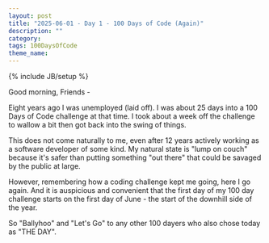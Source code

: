 ```yaml
---
layout: post
title: "2025-06-01 - Day 1 - 100 Days of Code (Again)"
description: ""
category: 
tags: 100DaysOfCode
theme_name: 
---
```

{% include JB/setup %}

Good morning, Friends -

Eight years ago I was unemployed (laid off). I was about 25 days into a 100 Days of Code challenge at that time. I took about a week off the challenge to wallow a bit then got back into the swing of things.

This does not come naturally to me, even after 12 years actively working as a software developer of some kind. My natural state is "lump on couch" because it's safer than putting something "out there" that could be savaged by the public at large.

However, remembering how a coding challenge kept me going, here I go again. And it is auspicious and convenient that the first day of my 100 day challenge starts on the first day of June - the start of the downhill side of the year.

So "Ballyhoo" and "Let's Go" to any other 100 dayers who also chose today as "THE DAY".